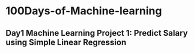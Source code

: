 # 100Days-of-Machine-learning

## Day1 Machine Learning Project 1: Predict Salary using Simple Linear Regression
